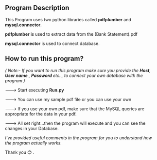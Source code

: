 ## Program Description

This Program uses two python libraries called **pdfplumber** and **mysql.connector**.

**pdfplumber** is used to extract data from the (Bank Statement).pdf

**mysql.connector** is used to connect database.

## How to run this program?

*( Note:- If you want to run this program make sure you provide the **Host**, **User name**
, **Password** etc.., to connect your own database with the program )*

---> Start executing **Run.py**

---> You can use my sample pdf file or you can use your own

---> If you use your own pdf, make sure that the MySQL queries are appropriate for the data in your pdf.

---> All set right...then the program will execute and you can see the changes in your Database.

*I've provided useful comments in the program for you to understand how the program actually works.*

Thank you :blush: .
